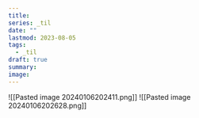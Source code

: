 ```yaml
---
title: 
series: _til
date: ""
lastmod: 2023-08-05
tags:
  - _til
draft: true
summary: 
image:
---
```


![[Pasted image 20240106202411.png]]
![[Pasted image 20240106202628.png]]
